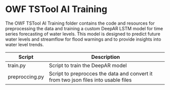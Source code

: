 # OWF TSTool AI Training
The OWF TSTool AI Training folder contains the code and resources for preprocessing the data and training a custom DeepAR LSTM model for time series forecasting of water levels. This model is designed to predict future water levels and streamflow for flood warnings and to provide insights into water level trends.

| Script         | Description                                                                        |
|----------------|------------------------------------------------------------------------------------|
| train.py       | Script to train the DeepAR model                                                   |
| preproccing.py | Script to preprocces the data and convert it from two json files into usable files |